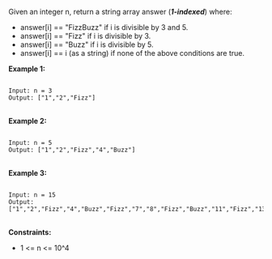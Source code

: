 Given an integer n, return a string array answer (**_1-indexed_**) where:

- answer[i] == "FizzBuzz" if i is divisible by 3 and 5.
- answer[i] == "Fizz" if i is divisible by 3.
- answer[i] == "Buzz" if i is divisible by 5.
- answer[i] == i (as a string) if none of the above conditions are true.
 

**Example 1:**
<pre>
<code>
Input: n = 3
Output: ["1","2","Fizz"]
</code>
</pre>


**Example 2:**
<pre>
<code>
Input: n = 5
Output: ["1","2","Fizz","4","Buzz"]
</code>
</pre>

**Example 3:**
<pre>
<code>
Input: n = 15
Output: ["1","2","Fizz","4","Buzz","Fizz","7","8","Fizz","Buzz","11","Fizz","13","14","FizzBuzz"]
</code>
</pre>

**Constraints:**

- 1 <= n <= 10^4